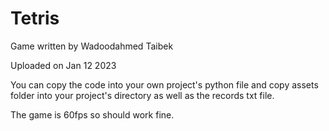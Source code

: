 # Tetris

Game written by Wadoodahmed Taibek

Uploaded on Jan 12 2023

You can copy the code into your own project's python file and copy assets folder into your project's directory as well as the records txt file.

The game is 60fps so should work fine.

